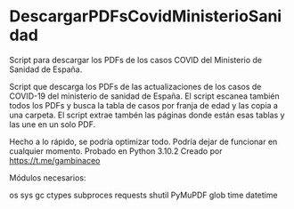 # DescargarPDFsCovidMinisterioSanidad
Script para descargar los PDFs de los casos COVID del Ministerio de Sanidad de España.

Script que descarga los PDFs de las actualizaciones de los casos de COVID-19 del ministerio de sanidad de España.
El script escanea también todos los PDFs y busca la tabla de casos por franja de edad y las copia a una carpeta.
El script extrae tambén las páginas donde están esas tablas y las une en un solo PDF.

Hecho a lo rápido, se podría optimizar todo. Podría dejar de funcionar en cualquier momento.
Probado en Python 3.10.2
Creado por https://t.me/gambinaceo

Módulos necesarios:

os
sys
gc
ctypes
subproces
requests
shutil
PyMuPDF
glob
time
datetime

